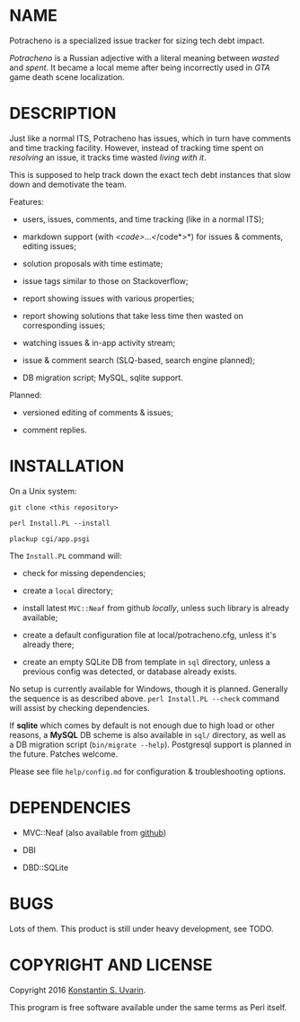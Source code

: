 # NAME

Potracheno is a specialized issue tracker for sizing tech debt impact.

*Potracheno* is a Russian adjective with a literal meaning between
*wasted* and *spent*.
It became a local meme after being incorrectly used in
*GTA* game death scene localization.

# DESCRIPTION

Just like a normal ITS, Potracheno has issues, which in turn have comments and
time tracking facility.
However, instead of tracking time spent on *resolving* an issue,
it tracks time wasted *living with it*.

This is supposed to help track down the exact tech debt instances
that slow down and demotivate the team.

Features:

* users, issues, comments, and time tracking (like in a normal ITS);

* markdown support (with *<*code*>*...*<*/code*>*)
for issues & comments, editing issues;

* solution proposals with time estimate;

* issue tags similar to those on Stackoverflow;

* report showing issues with various properties;

* report showing solutions that take less time then
wasted on corresponding issues;

* watching issues & in-app activity stream;

* issue & comment search (SLQ-based, search engine planned);

* DB migration script; MySQL, sqlite support.

Planned:

* versioned editing of comments & issues;

* comment replies.

# INSTALLATION

On a Unix system:

    git clone <this repository>

    perl Install.PL --install

    plackup cgi/app.psgi

The `Install.PL` command will:

* check for missing dependencies;

* create a `local` directory;

* install latest `MVC::Neaf` from github *locally*,
unless such library is already available;

* create a default configuration file at local/potracheno.cfg,
unless it's already there;

* create an empty SQLite DB from template in `sql` directory,
unless a previous config was detected, or database already exists.

No setup is currently available for Windows, though it is planned.
Generally the sequence is as described above.
`perl Install.PL --check` command will assist by checking dependencies.

If **sqlite** which comes by default is not enough due to high load or other
reasons, a **MySQL** DB scheme is also available in `sql/` directory, as well
as a DB migration script (`bin/migrate --help`).
Postgresql support is planned in the future. Patches welcome.

Please see file `help/config.md` for configuration & troubleshooting options.

# DEPENDENCIES

* MVC::Neaf (also available from 
[github](https://github.com/dallaylaen/perl-mvc-neaf))

* DBI

* DBD::SQLite

# BUGS

Lots of them. This product is still under heavy development, see TODO.

# COPYRIGHT AND LICENSE

Copyright 2016 [Konstantin S. Uvarin](https://github.com/dallaylaen).

This program is free software available under the same terms as Perl itself.
